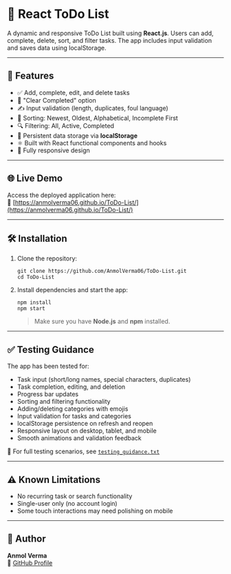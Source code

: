 
# 📝 React ToDo List

A dynamic and responsive ToDo List built using **React.js**. Users can add, complete, delete, sort, and filter tasks. The app includes input validation and saves data using localStorage.

---

## 🚀 Features

- ✅ Add, complete, edit, and delete tasks  
- 🧹 "Clear Completed" option  
- ✍️ Input validation (length, duplicates, foul language)  
- 📂 Sorting: Newest, Oldest, Alphabetical, Incomplete First  
- 🔍 Filtering: All, Active, Completed  
- 💾 Persistent data storage via **localStorage**  
- ⚛️ Built with React functional components and hooks  
- 📱 Fully responsive design  

---

## 🌐 Live Demo

Access the deployed application here:  
🔗 [https://anmolverma06.github.io/ToDo-List/](https://anmolverma06.github.io/ToDo-List/)

---

## 🛠️ Installation

1. Clone the repository:

   ```
   git clone https://github.com/AnmolVerma06/ToDo-List.git
   cd ToDo-List
   ```

2. Install dependencies and start the app:

   ```
   npm install
   npm start
   ```

   > Make sure you have **Node.js** and **npm** installed.

---

## ✅ Testing Guidance

The app has been tested for:

- Task input (short/long names, special characters, duplicates)
- Task completion, editing, and deletion
- Progress bar updates
- Sorting and filtering functionality
- Adding/deleting categories with emojis
- Input validation for tasks and categories
- localStorage persistence on refresh and reopen
- Responsive layout on desktop, tablet, and mobile
- Smooth animations and validation feedback

📄 For full testing scenarios, see [`testing_guidance.txt`](./testing_guidance.txt)

---

## ⚠️ Known Limitations

- No recurring task or search functionality  
- Single-user only (no account login)  
- Some touch interactions may need polishing on mobile  

---

## 👤 Author

**Anmol Verma**  
🔗 [GitHub Profile](https://github.com/AnmolVerma06)
